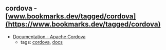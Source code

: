 cordova - [www.bookmarks.dev/tagged/cordova](https://www.bookmarks.dev/tagged/cordova)
---
* [Documentation - Apache Cordova                        ](https://cordova.apache.org/docs/en/latest/)
    * tags: [cordova](../tags/cordova.md), [docs](../tags/docs.md)
